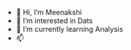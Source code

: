 - 👋 Hi, I’m Meenakshi
- 👀 I’m interested in Dats
- 🌱 I’m currently learning Analysis
- 📫

<!---
Meena-8/Meena-8 is a ✨ special ✨ repository because its `README.md` (this file) appears on your GitHub profile.
You can click the Preview link to take a look at your changes.
--->
